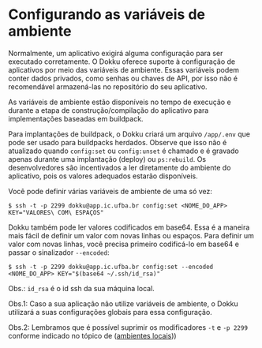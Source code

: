 # Configurando as variáveis de ambiente

Normalmente, um aplicativo exigirá alguma configuração para ser executado corretamente. O Dokku oferece suporte à configuração de aplicativos por meio das variáveis de ambiente. Essas variáveis podem conter dados privados, como senhas ou chaves de API, por isso não é recomendável armazená-las no repositório do seu aplicativo.

As variáveis de ambiente estão disponíveis no tempo de execução e durante a etapa de construção/compilação do aplicativo para implementações baseadas em buildpack.

Para implantações de buildpack, o Dokku criará um arquivo `/app/.env` que pode ser usado para buildpacks herdados. Observe que isso não é atualizado quando `config:set` ou `config:unset` é chamado e é gravado apenas durante uma implantação (deploy) ou `ps:rebuild`. Os desenvolvedores são incentivados a ler diretamente do ambiente do aplicativo, pois os valores adequados estarão disponíveis.

Você pode definir várias variáveis de ambiente de uma só vez:

```
$ ssh -t -p 2299 dokku@app.ic.ufba.br config:set <NOME_DO_APP> KEY="VALORES\ COM\ ESPAÇOS"
```
Dokku também pode ler valores codificados em base64. Essa é a maneira mais fácil de definir um valor com novas linhas ou espaços. Para definir um valor com novas linhas, você precisa primeiro codificá-lo em base64 e passar o sinalizador `--encoded`:

```
$ ssh -t -p 2299 dokku@app.ic.ufba.br config:set --encoded <NOME_DO_APP> KEY="$(base64 ~/.ssh/id_rsa)"
```
Obs.: `id_rsa` é o id ssh da sua máquina local.

Obs.1: Caso a sua aplicação não utilize variáveis de ambiente, o Dokku utilizará a suas configurações globais para essa configuração.

Obs.2: Lembramos que é possível suprimir os modificadores `-t` e `-p 2299` conforme indicado no tópico de ([ambientes locais](ambiente-local.md)))
